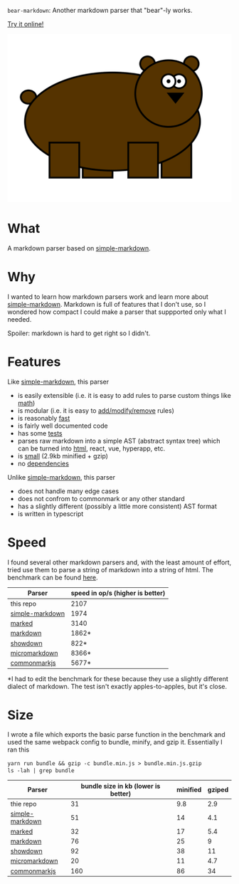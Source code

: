 `bear-markdown`: Another markdown parser that "bear"-ly works.

[Try it online!](https://whatwhathuhhuh.gitlab.io/bear-markdown/)

![bear](logo.svg)

# What

A markdown parser based on [simple-markdown](https://github.com/Khan/simple-markdown).

# Why

I wanted to learn how markdown parsers work and learn more
about [simple-markdown](https://github.com/Khan/simple-markdown).
Markdown is full of features that I don't use, so I wondered how compact
I could make a parser that suppported only what I needed.

Spoiler: markdown is hard to get right so I didn't.

# Features

Like [simple-markdown](https://github.com/Khan/simple-markdown), this parser

* is easily extensible (i.e. it is easy to add rules to parse custom things like [math](/src/rules/image.ts))
* is modular (i.e. it is easy to [add/modify/remove](/src/rules/index.ts) rules)
* is reasonably [fast](#Speed)
* is fairly well documented code
* has some [tests](/test/tests.json)
* parses raw markdown into a simple AST (abstract syntax tree)
which can be turned into [html](/src/printers/html), react, vue, hyperapp, etc.
* is [small](#Size) (2.9kb minified + gzip)
* no [dependencies](/package.json)

Unlike [simple-markdown](https://github.com/Khan/simple-markdown), this parser

* does not handle many edge cases
* does not confrom to commonmark or any other standard
* has a slightly different (possibly a little more consistent) AST format
* is written in typescript

# Speed

I found several other markdown parsers and, with the least amount of effort, tried use them
to parse a string of markdown into a string of html.
The benchmark can be found [here](/benchmark/index.ts).

| Parser | speed in op/s (higher is better) |
| --- | --- |
| this repo | 2107 |
| [simple-markdown](https://github.com/Khan/simple-markdown) | 1974 |
| [marked](https://github.com/chjj/marked) | 3140 |
| [markdown](https://github.com/evilstreak/markdown-js) | 1862* |
| [showdown](https://github.com/showdownjs/showdown) | 822* |
| [micromarkdown](https://github.com/SimonWaldherr/micromarkdown.js) | 8366* |
| [commonmarkjs](https://github.com/commonmark/commonmark.js) | 5677* |

*I had to edit the benchmark for these because they use a slightly different dialect of markdown.
The test isn't exactly apples-to-apples, but it's close.

# Size

I wrote a file which exports the basic parse function in the benchmark
and used the same webpack config to bundle, minify, and gzip it.
Essentially I ran this
```
yarn run bundle && gzip -c bundle.min.js > bundle.min.js.gzip
ls -lah | grep bundle
```

| Parser | bundle size in kb (lower is better) | minified | gziped | 
| --- | --- | --- | --- |
| thie repo | 31 | 9.8 | 2.9 |
| [simple-markdown](https://github.com/Khan/simple-markdown) | 51 | 14 | 4.1 |
| [marked](https://github.com/chjj/marked) | 32 | 17 | 5.4 |
| [markdown](https://github.com/evilstreak/markdown-js) | 76 | 25 | 9 |
| [showdown](https://github.com/showdownjs/showdown) | 92 | 38 | 11 |
| [micromarkdown](https://github.com/SimonWaldherr/micromarkdown.js) | 20 | 11 | 4.7 |
| [commonmarkjs](https://github.com/commonmark/commonmark.js) | 160 | 86 | 34 |
